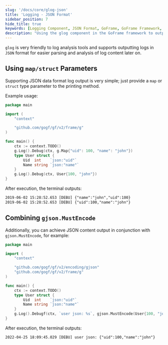 ```yaml
---
slug: '/docs/core/glog-json'
title: 'Logging - JSON Format'
sidebar_position: 7
hide_title: true
keywords: [Logging Component, JSON Format, GoFrame, GoFrame Framework, glog, Log Analysis, Struct Log, Log Output, map Parameters, gjson]
description: "Using the glog component in the GoFrame framework to output logs in JSON format, suitable for parsing by log analysis tools. You will learn how to implement JSON log format output through map or struct parameters, and achieve more complex JSON content output in conjunction with the gjson.MustEncode method."
---
```


`glog` is very friendly to log analysis tools and supports outputting logs in `JSON` format for easier parsing and analysis of log content later on.

## Using `map/struct` Parameters

Supporting JSON data format log output is very simple; just provide a `map` or `struct` type parameter to the printing method.

Example usage:

```go
package main

import (
    "context"

    "github.com/gogf/gf/v2/frame/g"
)

func main() {
    ctx := context.TODO()
    g.Log().Debug(ctx, g.Map{"uid": 100, "name": "john"})
    type User struct {
        Uid  int    `json:"uid"`
        Name string `json:"name"`
    }
    g.Log().Debug(ctx, User{100, "john"})
}
```

After execution, the terminal outputs:

```html
2019-06-02 15:28:52.653 [DEBU] {"name":"john","uid":100}
2019-06-02 15:28:52.653 [DEBU] {"uid":100,"name":"john"}
```

## Combining `gjson.MustEncode`

Additionally, you can achieve JSON content output in conjunction with `gjson.MustEncode`, for example:

```go
package main

import (
    "context"

    "github.com/gogf/gf/v2/encoding/gjson"
    "github.com/gogf/gf/v2/frame/g"
)

func main() {
    ctx := context.TODO()
    type User struct {
        Uid  int    `json:"uid"`
        Name string `json:"name"`
    }
    g.Log().Debugf(ctx, `user json: %s`, gjson.MustEncode(User{100, "john"}))
}
```

After execution, the terminal outputs:

```html
2022-04-25 18:09:45.029 [DEBU] user json: {"uid":100,"name":"john"}
```